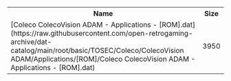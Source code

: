 <table>
<tr><th>Name</th><th>Size</th></tr>
<tr><td>[Coleco ColecoVision ADAM - Applications - [ROM].dat](https://raw.githubusercontent.com/open-retrogaming-archive/dat-catalog/main/root/basic/TOSEC/Coleco/ColecoVision ADAM/Applications/[ROM]/Coleco ColecoVision ADAM - Applications - [ROM].dat)</td><td>3950</td></tr>
</table>
